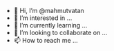 - 👋 Hi, I’m @mahmutvatan
- 👀 I’m interested in ...
- 🌱 I’m currently learning ...
- 💞️ I’m looking to collaborate on ...
- 📫 How to reach me ...

<!---
mahmutvatan/mahmutvatan is a ✨ special ✨ repository because its `README.md` (this file) appears on your GitHub profile.
You can click the Preview link to take a look at your changes.
--->
